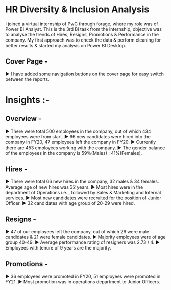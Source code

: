 # HR Diversity & Inclusion Analysis

I joined a virtual internship of PwC through forage, where my role was of Power BI Analyst. This is the 3rd BI task from the internship, objective was to analyse the trends of Hires, Resigns, Promotions & Performance in the company.
My first approach was to check the data & perform cleaning for better results & started my analysis on Power BI Desktop.


## Cover Page -
▶ I have added some navigation buttons on the cover page for easy switch between the reports.


# Insights :-

## Overview -
▶ There were total 500 employees in the company, out of which 434 employees were from start.
▶ 66 new candidates were hired into the company in FY20, 47 employees left the company in FY20.
▶ Currently there are 453 employees working with the company.
▶ The gender balance of the employees in the company is 59%(Males) : 41%(Females).


## Hires -
▶ There were total 66 new hires in the company, 32 males & 34 females. Average age of new hires was 32 years.
▶ Most hires were in the department of Operations i.e. , followed by Sales & Marketing and Internal services.
▶ Most new candidates were recruited for the position of Junior Officer.
▶ 32 candidates with age group of 20-29 were hired.


## Resigns -
▶ 47 of our employees left the company, out of which 26 were male candidates & 21 were female candidates.
▶ Majority employees were of age group 40-49.
▶ Average performance rating of resigners was 2.73 / 4.
▶ Employees with tenure of 9 years are the majority.


## Promotions -
▶ 36 employees were promoted in FY20, 51 employees were promoted in FY21.
▶ Most promotion was in operations department to Junior Officers.
